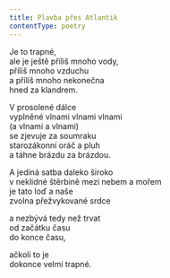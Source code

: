 ```yaml
---
title: Plavba přes Atlantik
contentType: poetry
---
```


<section>

Je to trapné,  
ale je ještě příliš mnoho vody,  
příliš mnoho vzduchu  
a příliš mnoho nekonečna  
hned za klandrem.

</section>

<section>

V prosolené dálce  
vyplněné vlnami vlnami vlnami  
(a vlnami a vlnami)  
se zjevuje za soumraku  
starozákonní oráč a pluh  
a táhne brázdu za brázdou.

</section>

<section>

A jediná satba daleko široko  
v neklidné štěrbině mezi nebem a mořem  
je tato loď a naše  
zvolna přežvykované srdce

</section>

<section>

a nezbývá tedy než trvat  
od začátku času  
do konce času,

</section>

<section>

ačkoli to je  
dokonce velmi trapné.

</section>
